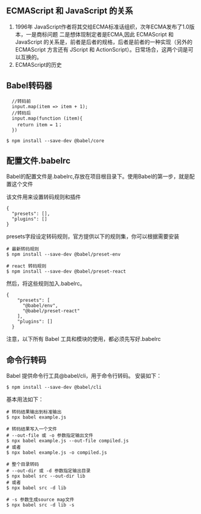 ## ECMAScript 和 JavaScript 的关系 
1. 1996年 JavaScript作者将其交给ECMA标准话组织，次年ECMA发布了1.0版本，一是商标问题 二是想体现制定者是ECMA,因此 ECMAScript 和 JavaScript 的关系是，前者是后者的规格，后者是前者的一种实现（另外的 ECMAScript 方言还有 JScript 和 ActionScript）。日常场合，这两个词是可以互换的。
2. ECMAScript的历史
## Babel转码器
```
  //转码前
  input.map(item => item + 1);
  //转码后
  input.map(function (item){
    return item = 1；
  })
```
```
$ npm install --save-dev @babel/core
```
## 配置文件.babelrc
Babel的配置文件是.babelrc,存放在项目根目录下。使用Babel的第一步，就是配置这个文件

该文件用来设置转码规则和插件
```
{
  "presets": [],
  "plugins": []
}
```
presets字段设定转码规则，官方提供以下的规则集，你可以根据需要安装
```
# 最新转码规则
$ npm install --save-dev @babel/preset-env

# react 转码规则
$ npm install --save-dev @babel/preset-react
```
然后，将这些规则加入.babelrc。
```
{
    "presets": [
      "@babel/env",
      "@babel/preset-react"
    ],
    "plugins": []
  }
```
注意，以下所有 Babel 工具和模块的使用，都必须先写好.babelrc

## 命令行转码
Babel 提供命令行工具@babel/cli，用于命令行转码。
安装如下：
```
$ npm install --save-dev @babel/cli
```
基本用法如下：
```
# 转码结果输出到标准输出
$ npx babel example.js

# 转码结果写入一个文件
# --out-file 或 -o 参数指定输出文件
$ npx babel example.js --out-file compiled.js
# 或者
$ npx babel example.js -o compiled.js

# 整个目录转码
# --out-dir 或 -d 参数指定输出目录
$ npx babel src --out-dir lib
# 或者
$ npx babel src -d lib

# -s 参数生成source map文件
$ npx babel src -d lib -s
```
